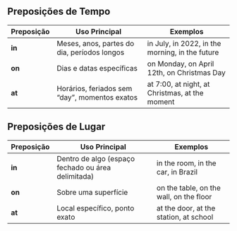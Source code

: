 ##  **Preposições de Tempo**
|Preposição|Uso Principal|Exemplos|
|---|---|---|
|**in**|Meses, anos, partes do dia, períodos longos|in July, in 2022, in the morning, in the future|
|**on**|Dias e datas específicas|on Monday, on April 12th, on Christmas Day|
|**at**|Horários, feriados sem “day”, momentos exatos|at 7:00, at night, at Christmas, at the moment|
    
## **Preposições de Lugar** 

|Preposição|Uso Principal|Exemplos|
|---|---|---|
|**in**|Dentro de algo (espaço fechado ou área delimitada)|in the room, in the car, in Brazil|
|**on**|Sobre uma superfície|on the table, on the wall, on the floor|
|**at**|Local específico, ponto exato|at the door, at the station, at school|

